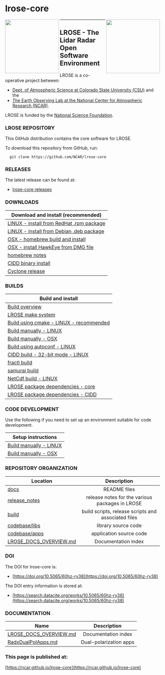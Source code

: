 # lrose-core

<img align="left" width="175" height="175" src="./docs/images/LROSE_logo.small.png">
<img align="right" width="175" height="175" src="./docs/images/spol_dynamo.jpg">

--------------------------------------------

## **LROSE** - The Lidar Radar Open Software Environment

LROSE is a co-operative project between:

  * [Dept. of Atmospheric Science at Colorado State University (CSU)](http://www.atmos.colostate.edu/) and the
  * [The Earth Observing Lab at the National Center for Atmospheric Research (NCAR)](https://www.eol.ucar.edu/content/lidar-radar-open-software-environment).

LROSE is funded by the [National Science Foundation](https://www.nsf.gov).

### LROSE REPOSITORY

This GitHub distribution contains the core software for LROSE.

To download this repository from GitHub, run:

```
  git clone https://github.com/NCAR/lrose-core
```

### RELEASES

The latest release can be found at:

* [lrose-core releases](https://github.com/NCAR/lrose-core/releases)

### DOWNLOADS

| Download and install (recommended) |
| --------------------- |
| [LINUX - install from RedHat .rpm package](./docs/download/download_rpm_and_install.md) |
| [LINUX - install from Debian .deb package](./docs/download/download_deb_and_install.md) |
| [OSX - homebrew build and install](./docs/download/homebrew_install.mac_osx.md) |
| [OSX - install HawkEye from DMG file](./docs/download/hawkeye_install_from_dmg.md) |
| [homebrew notes](./docs/download/homebrew_notes.md) |
| [CIDD binary install](./docs/download/CIDD_binary_download_and_install.linux.md) |
| [Cyclone release](https://github.com/nsf-lrose/lrose-cyclone) |

### BUILDS

| Build and install |
| --------------------- |
| [Build overview](./docs/build/LROSE_build_overview.md) |
| [LROSE make system](./docs/build/LROSE_manual_make_system.md) |
| [Build using cmake - LINUX - recommended](./docs/build/LROSE_cmake_build.linux.md) |
| [Build manually - LINUX](./docs/build/LROSE_manual_build.linux.md) |
| [Build manually - OSX](./docs/build/LROSE_manual_build.osx.md) |
| [Build using autoconf - LINUX](./docs/build/LROSE_autoconf_build.linux.md) |
| [CIDD build - 32-bit mode - LINUX](./docs/build/CIDD_build.linux.md) |
| [fractl build](./docs/build/build_fractl.md) |
| [samurai build](./docs/build/build_samurai.md) |
| [NetCdf build - LINUX](./docs/build/NETCDF_build.linux.md) |
| [LROSE package dependencies - core](./docs/build/lrose_package_dependencies.md) |
| [LROSE package dependencies - CIDD](./docs/build/lrose_package_dependencies.cidd.md) |

### CODE DEVELOPMENT

Use the following if you need to set up an environment suitable for code development.

| Setup instructions |
| --------------------- |
| [Build manually - LINUX](./docs/build/LROSE_manual_build.linux.md) |
| [Build manually - OSX](./docs/build/LROSE_manual_build.osx.md) |

### REPOSITORY ORGANIZATION

| Location      | Description   |
| ------------- |:-------------:|
| [docs](./docs) | README files |
| [release_notes](./release_notes) | release notes for the various packages in LROSE |
| [build](./build) | build scripts, release scripts and associated files |
| [codebase/libs](./codebase/libs) | library source code |
| [codebase/apps](./codebase/apps) | application source code |
| [LROSE_DOCS_OVERVIEW.md](./docs/LROSE_DOCS_OVERVIEW.md) | Documentation index |

### DOI

The DOI for lrose-core is:

* [https://doi.org/10.5065/60hz-ry38](https://doi.org/10.5065/60hz-ry38)

The DOI entry information is stored at:

* [https://search.datacite.org/works/10.5065/60hz-ry38](https://search.datacite.org/works/10.5065/60hz-ry38)

### DOCUMENTATION

| Name           | Description   |
| -------------- |:-------------:|
| [LROSE_DOCS_OVERVIEW.md](./docs/LROSE_DOCS_OVERVIEW.md) | Documentation index |
| [RadxDualPolApps.md](./docs/apps/radx/dualpol/RadxDualpolApps.md) | Dual-polarization apps |

### This page is published at:

[https://ncar.github.io/lrose-core](https://ncar.github.io/lrose-core)

